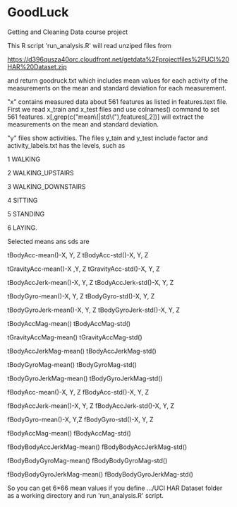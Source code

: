 GoodLuck
========

Getting and Cleaning Data course project

  This R script 'run_analysis.R' will read unziped files from

https://d396qusza40orc.cloudfront.net/getdata%2Fprojectfiles%2FUCI%20HAR%20Dataset.zip

and return goodruck.txt which includes mean values for each activity of the measurements on the mean and standard deviation for each measurement.

  "x" contains measured data about 561 features as listed in features.text file. 
First we read x_train and x_test files and use colnames() command to set 561 features.
x[,grep(c("mean\\(|std\\("),features[,2])] will extract the measurements on the mean and standard deviation.

  "y" files show activities. The files y_tain and y_test include factor and activity_labels.txt has the levels, such as 
  
1 WALKING

2 WALKING_UPSTAIRS

3 WALKING_DOWNSTAIRS

4 SITTING

5 STANDING

6 LAYING.


  Selected means ans sds are
  
tBodyAcc-mean()-X, Y, Z           tBodyAcc-std()-X, Y, Z 

tGravityAcc-mean()-X ,Y, Z        tGravityAcc-std()-X, Y, Z  

tBodyAccJerk-mean()-X, Y, Z       tBodyAccJerk-std()-X, Y, Z

tBodyGyro-mean()-X, Y, Z          tBodyGyro-std()-X, Y, Z

tBodyGyroJerk-mean()-X, Y, Z      tBodyGyroJerk-std()-X, Y, Z

tBodyAccMag-mean()                tBodyAccMag-std() 

tGravityAccMag-mean()             tGravityAccMag-std()

tBodyAccJerkMag-mean()            tBodyAccJerkMag-std()

tBodyGyroMag-mean()               tBodyGyroMag-std()

tBodyGyroJerkMag-mean()           tBodyGyroJerkMag-std()

fBodyAcc-mean()-X, Y, Z           fBodyAcc-std()-X, Y, Z

fBodyAccJerk-mean()-X, Y, Z       fBodyAccJerk-std()-X, Y, Z

fBodyGyro-mean()-X, Y,Z           fBodyGyro-std()-X, Y, Z

fBodyAccMag-mean()                fBodyAccMag-std()

fBodyBodyAccJerkMag-mean()        fBodyBodyAccJerkMag-std()

fBodyBodyGyroMag-mean()           fBodyBodyGyroMag-std()

fBodyBodyGyroJerkMag-mean()       fBodyBodyGyroJerkMag-std()


  So you can get 6*66 mean values if you define .../UCI HAR Dataset folder as a working directory and run 'run_analysis.R' script.

